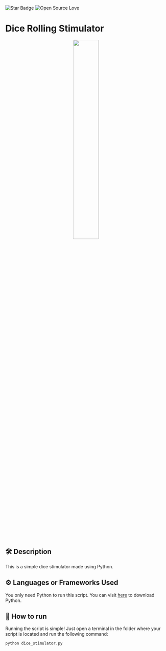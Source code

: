 ![Star Badge](https://img.shields.io/static/v1?label=%F0%9F%8C%9F&message=If%20Useful&style=style=flat&color=BC4E99)
![Open Source Love](https://badges.frapsoft.com/os/v1/open-source.svg?v=103)


# Dice Rolling Stimulator
<p align="center">
<img src="https://uploads-ssl.webflow.com/5a9ee6416e90d20001b20038/5fe621cca706ae24f7a6cc24_TCB5GHgdlbx1K-YU8l2MXrq0BSQ5Bc0m4U31QjF76p_jpM-jcVNwblBDGHK4CnP3P-k-65PBGs_yuzm-wqMJXnjYfuZ7Y01_NA2TuBF53HA7PEc3xW0W_JJBTlH-fVZUX05PmRw8.png" width=40% height=40%>

## 🛠️ Description

This is a simple dice stimulator made using Python.


## ⚙️ Languages or Frameworks Used
You only need Python to run this script. You can visit [here](https://www.python.org/downloads/) to download Python.

## 🌟 How to run

Running the script is simple! Just open a terminal in the folder where your script is located and run the following command:

```sh
python dice_stimulator.py
```




